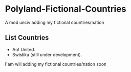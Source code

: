 # Polyland-Fictional-Countries
A mod unciv adding my fictional countries/nation

## List Countries
* Aof United.
* Swistika (still under development).

I'am will adding my fictional countries/nation soon
